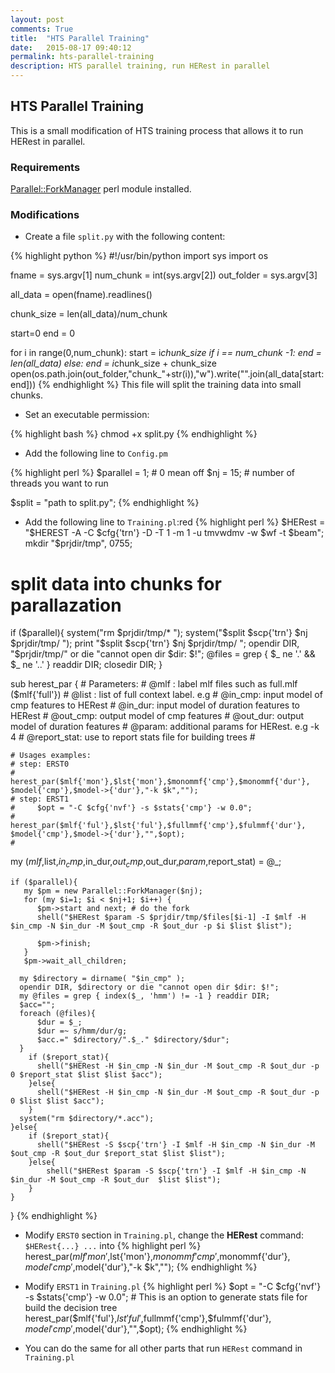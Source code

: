 ```yaml
---
layout: post
comments: True
title:  "HTS Parallel Training"
date:   2015-08-17 09:40:12
permalink: hts-parallel-training
description: HTS parallel training, run HERest in parallel
---
```

## HTS Parallel Training

This is a small modification of HTS training process that allows it to run HERest in parallel.

### Requirements
[Parallel::ForkManager](http://search.cpan.org/~yanick/Parallel-ForkManager-1.09/lib/Parallel/ForkManager.pm) perl module installed.

### Modifications
- Create a file `split.py` with the following content:

{% highlight python %}
#!/usr/bin/python
import sys
import os

fname = sys.argv[1]
num_chunk = int(sys.argv[2])
out_folder = sys.argv[3]

all_data = open(fname).readlines()

chunk_size = len(all_data)/num_chunk

start=0
end = 0

for i in range(0,num_chunk):
    start = i*chunk_size
    if i == num_chunk -1:
        end = len(all_data)
    else:
        end = i*chunk_size + chunk_size
    open(os.path.join(out_folder,"chunk_"+str(i)),"w").write("".join(all_data[start:end]))
{% endhighlight %}
This file will split the training data into small chunks.

- Set an executable permission:

{% highlight bash %}
chmod +x split.py
{% endhighlight %}

- Add the following line to `Config.pm`

{% highlight perl %}
$parallel = 1; # 0 mean off
$nj = 15;      # number of threads you want to run

$split = "path to split.py";
{% endhighlight %}

- Add the following line to ``Training.pl``:red
{% highlight perl %}
$HERest = "$HEREST    -A    -C $cfg{'trn'} -D -T 1 -m 1 -u tmvwdmv -w $wf -t $beam";
mkdir "$prjdir/tmp", 0755;

# split data into chunks for parallazation
if ($parallel){
    system("rm $prjdir/tmp/* ");
    system("$split  $scp{'trn'} $nj $prjdir/tmp/ ");
    print "$split  $scp{'trn'} $nj $prjdir/tmp/ ";
    opendir DIR, "$prjdir/tmp/" or die "cannot open dir $dir: $!";
    @files = grep { $_ ne '.' && $_ ne '..' } readdir DIR;
    closedir DIR;
}

sub herest_par {
    # Parameters:
    # @mlf  :   label mlf files such as full.mlf ($mlf{'full'})
    # @list :   list of full context label. e.g
    # @in_cmp:  input model of cmp features to HERest
    # @in_dur:  input model of duration features to HERest
    # @out_cmp: output model of cmp features
    # @out_dur: output model of duration features
    # @param:   additional params for HERest. e.g -k 4
    # @report_stat: use to report stats file for building trees
    #

    # Usages examples:
    # step: ERST0
    #     herest_par($mlf{'mon'},$lst{'mon'},$monommf{'cmp'},$monommf{'dur'}, $model{'cmp'},$model->{'dur'},"-k $k","");
    # step: ERST1
    #     $opt = "-C $cfg{'nvf'} -s $stats{'cmp'} -w 0.0";
    #     herest_par($mlf{'ful'},$lst{'ful'},$fullmmf{'cmp'},$fulmmf{'dur'}, $model{'cmp'},$model->{'dur'},"",$opt);
    #


  my ($mlf,$list,$in_cmp,$in_dur,$out_cmp,$out_dur,$param,$report_stat) = @_;

    if ($parallel){
       my $pm = new Parallel::ForkManager($nj);
       for (my $i=1; $i < $nj+1; $i++) {
          $pm->start and next; # do the fork
          shell("$HERest $param -S $prjdir/tmp/$files[$i-1] -I $mlf -H $in_cmp -N $in_dur -M $out_cmp -R $out_dur -p $i $list $list");

          $pm->finish;
       }
       $pm->wait_all_children;

      my $directory = dirname( "$in_cmp" );
      opendir DIR, $directory or die "cannot open dir $dir: $!";
      my @files = grep { index($_, 'hmm') != -1 } readdir DIR;
      $acc="";
      foreach (@files){
          $dur = $_;
          $dur =~ s/hmm/dur/g;
          $acc.=" $directory/".$_." $directory/$dur";
      }
        if ($report_stat){
          shell("$HERest -H $in_cmp -N $in_dur -M $out_cmp -R $out_dur -p 0 $report_stat $list $list $acc");
        }else{
          shell("$HERest -H $in_cmp -N $in_dur -M $out_cmp -R $out_dur -p 0 $list $list $acc");
        }
      system("rm $directory/*.acc");
    }else{
        if ($report_stat){
          shell("$HERest -S $scp{'trn'} -I $mlf -H $in_cmp -N $in_dur -M $out_cmp -R $out_dur $report_stat $list $list");
        }else{
            shell("$HERest $param -S $scp{'trn'} -I $mlf -H $in_cmp -N $in_dur -M $out_cmp -R $out_dur  $list $list");
        }
    }
}
{% endhighlight %}

- Modify `ERST0` section in `Training.pl`, change the __HERest__ command: ``$HERest{...} ...`` into
{% highlight perl %}
herest_par($mlf{'mon'},$lst{'mon'},$monommf{'cmp'},$monommf{'dur'}, $model{'cmp'},$model{'dur'},"-k $k","");
{% endhighlight %}

- Modify `ERST1` in `Training.pl`
{% highlight perl %}
$opt = "-C $cfg{'nvf'} -s $stats{'cmp'} -w 0.0";  # This is an option to generate stats file for build the decision tree
herest_par($mlf{'ful'},$lst{'ful'},$fullmmf{'cmp'},$fulmmf{'dur'}, $model{'cmp'},$model{'dur'},"",$opt);
{% endhighlight %}

- You can do the same for all other parts that run `HERest` command in `Training.pl`
